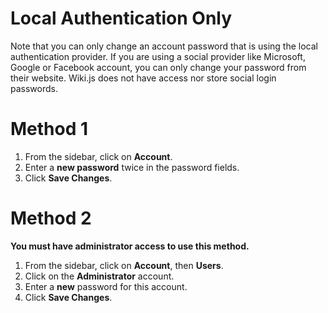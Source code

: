 <!-- TITLE: Change Account Password -->
<!-- SUBTITLE: How to change the account password -->

# Local Authentication Only
Note that you can only change an account password that is using the local authentication provider. If you are using a social provider like Microsoft, Google or Facebook account, you can only change your password from their website. Wiki.js does not have access nor store social login passwords.

# Method 1
1. From the sidebar, click on **Account**.
2. Enter a **new password** twice in the password fields.
3. Click **Save Changes**.

# Method 2
**You must have administrator access to use this method.**

1. From the sidebar, click on **Account**, then **Users**.
2. Click on the **Administrator** account.
3. Enter a **new** password for this account.
4. Click **Save Changes**.